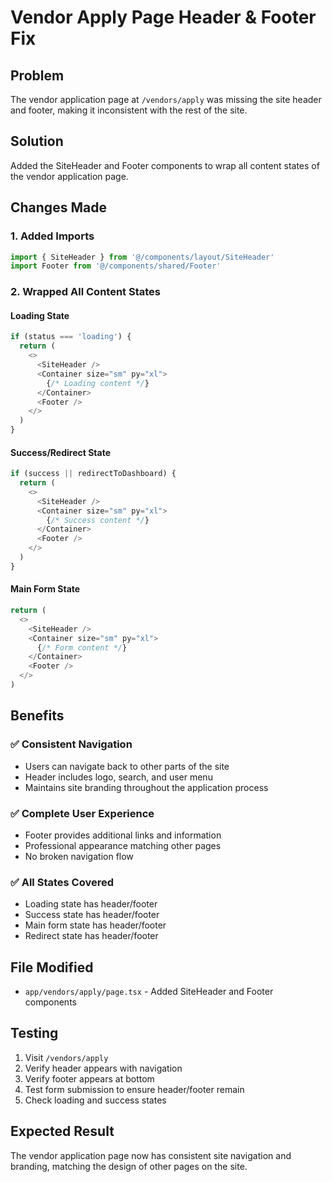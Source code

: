 # Vendor Apply Page Header & Footer Fix

## Problem
The vendor application page at `/vendors/apply` was missing the site header and footer, making it inconsistent with the rest of the site.

## Solution
Added the SiteHeader and Footer components to wrap all content states of the vendor application page.

## Changes Made

### 1. Added Imports
```typescript
import { SiteHeader } from '@/components/layout/SiteHeader'
import Footer from '@/components/shared/Footer'
```

### 2. Wrapped All Content States

#### Loading State
```typescript
if (status === 'loading') {
  return (
    <>
      <SiteHeader />
      <Container size="sm" py="xl">
        {/* Loading content */}
      </Container>
      <Footer />
    </>
  )
}
```

#### Success/Redirect State
```typescript
if (success || redirectToDashboard) {
  return (
    <>
      <SiteHeader />
      <Container size="sm" py="xl">
        {/* Success content */}
      </Container>
      <Footer />
    </>
  )
}
```

#### Main Form State
```typescript
return (
  <>
    <SiteHeader />
    <Container size="sm" py="xl">
      {/* Form content */}
    </Container>
    <Footer />
  </>
)
```

## Benefits

### ✅ **Consistent Navigation**
- Users can navigate back to other parts of the site
- Header includes logo, search, and user menu
- Maintains site branding throughout the application process

### ✅ **Complete User Experience**
- Footer provides additional links and information
- Professional appearance matching other pages
- No broken navigation flow

### ✅ **All States Covered**
- Loading state has header/footer
- Success state has header/footer  
- Main form state has header/footer
- Redirect state has header/footer

## File Modified
- `app/vendors/apply/page.tsx` - Added SiteHeader and Footer components

## Testing
1. Visit `/vendors/apply`
2. Verify header appears with navigation
3. Verify footer appears at bottom
4. Test form submission to ensure header/footer remain
5. Check loading and success states

## Expected Result
The vendor application page now has consistent site navigation and branding, matching the design of other pages on the site.